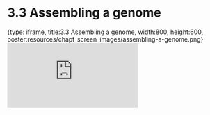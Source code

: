# 3.3 Assembling a genome
 
{type: iframe, title:3.3 Assembling a genome, width:800, height:600, poster:resources/chapt_screen_images/assembling-a-genome.png}
![](https://stephaniemyan.github.io/hgv_modules/no_toc/assembling-a-genome.html)
 

 
